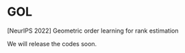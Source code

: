 # GOL
[NeurIPS 2022] Geometric order learning for rank estimation

We will release the codes soon. 
